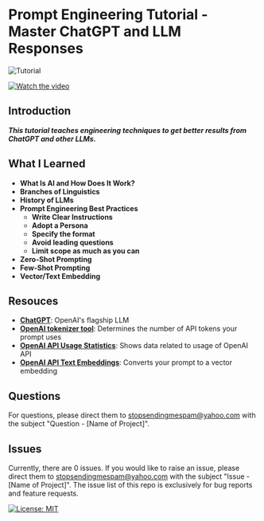 # Prompt Engineering Tutorial - Master ChatGPT and LLM Responses

![Tutorial](https://img.shields.io/badge/Tutorial-lightorange)

[![Watch the video](https://img.youtube.com/vi/_ZvnD73m40o/0.jpg)](https://www.youtube.com/watch?v=_ZvnD73m40o)

## Introduction
***This tutorial teaches engineering techniques to get better results from ChatGPT and other LLMs.***

## What I Learned
* **What Is AI and How Does It Work?**
* **Branches of Linguistics**
* **History of LLMs**
* **Prompt Engineering Best Practices**
    * **Write Clear Instructions**
    * **Adopt a Persona**
    * **Specify the format**
    * **Avoid leading questions**
    * **Limit scope as much as you can**
* **Zero-Shot Prompting**
* **Few-Shot Prompting**
* **Vector/Text Embedding**

## Resouces
* **[ChatGPT](https://chat.openai.com/)**: OpenAI's flagship LLM
* **[OpenAI tokenizer tool](https://platform.openai.com/tokenizer)**: Determines the number of API tokens your prompt uses
* **[OpenAI API Usage Statistics](https://platform.openai.com/usage)**: Shows data related to usage of OpenAI API
* **[OpenAI API Text Embeddings](https://platform.openai.com/docs/api-reference/embeddings/create)**: Converts your prompt to a vector embedding

## Questions
For questions, please direct them to stopsendingmespam@yahoo.com with the subject "Question - [Name of Project]".

## Issues
Currently, there are 0 issues. 
If you would like to raise an issue, please direct them to stopsendingmespam@yahoo.com with the subject "Issue - [Name of Project]".
The issue list of this repo is exclusively for bug reports and feature requests.

[![License: MIT](https://img.shields.io/badge/License-MIT%202024-orange.svg)](https://opensource.org/license/mit)
